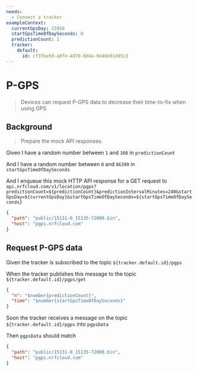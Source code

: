 ```yaml
---
needs:
  - Connect a tracker
exampleContext:
  currentGpsDay: 15956
  startGpsTimeOfDaySeconds: 0
  predictionCount: 1
  tracker:
    default:
      id: cf3fbe5d-a8fe-4d70-8d4a-8e46e01d85c2
---
```


# P-GPS

> Devices can request P-GPS data to decrease their time-to-fix when using GPS

## Background

> Prepare the mock API responses.

Given I have a random number between `1` and `168` in `predictionCount`

And I have a random number between `0` and `86399` in `startGpsTimeOfDaySeconds`

And I enqueue this mock HTTP API response for a GET request to
`api.nrfcloud.com/v1/location/pgps?predictionCount=${predictionCount}&predictionIntervalMinutes=240&startGpsDay=${currentGpsDay}&startGpsTimeOfDaySeconds=${startGpsTimeOfDaySeconds}`

```json
{
  "path": "public/15131-0_15135-72000.bin",
  "host": "pgps.nrfcloud.com"
}
```

## Request P-GPS data

Given the tracker is subscribed to the topic `${tracker.default.id}/pgps`

When the tracker publishes this message to the topic
`${tracker.default.id}/pgps/get`

```json
{
  "n": "$number{predictionCount}",
  "time": "$number{startGpsTimeOfDaySeconds}"
}
```

Soon the tracker receives a message on the topic `${tracker.default.id}/pgps`
into `pgpsData`

Then `pgpsData` should match

```json
{
  "path": "public/15131-0_15135-72000.bin",
  "host": "pgps.nrfcloud.com"
}
```
